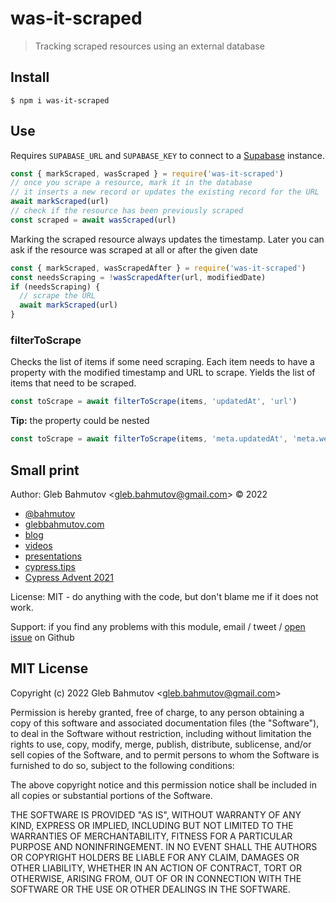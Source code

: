 # was-it-scraped

> Tracking scraped resources using an external database

## Install

```shell
$ npm i was-it-scraped
```

## Use

Requires `SUPABASE_URL` and `SUPABASE_KEY` to connect to a [Supabase](https://supabase.com/) instance.

```js
const { markScraped, wasScraped } = require('was-it-scraped')
// once you scrape a resource, mark it in the database
// it inserts a new record or updates the existing record for the URL
await markScraped(url)
// check if the resource has been previously scraped
const scraped = await wasScraped(url)
```

Marking the scraped resource always updates the timestamp. Later you can ask if the resource was scraped at all or after the given date

```js
const { markScraped, wasScrapedAfter } = require('was-it-scraped')
const needsScraping = !wasScrapedAfter(url, modifiedDate)
if (needsScraping) {
  // scrape the URL
  await markScraped(url)
}
```

### filterToScrape

Checks the list of items if some need scraping. Each item needs to have a property with the modified timestamp and URL to scrape. Yields the list of items that need to be scraped.

```js
const toScrape = await filterToScrape(items, 'updatedAt', 'url')
```

**Tip:** the property could be nested

```js
const toScrape = await filterToScrape(items, 'meta.updatedAt', 'meta.web.url')
```

## Small print

Author: Gleb Bahmutov &lt;gleb.bahmutov@gmail.com&gt; &copy; 2022

- [@bahmutov](https://twitter.com/bahmutov)
- [glebbahmutov.com](https://glebbahmutov.com)
- [blog](https://glebbahmutov.com/blog)
- [videos](https://www.youtube.com/glebbahmutov)
- [presentations](https://slides.com/bahmutov)
- [cypress.tips](https://cypress.tips)
- [Cypress Advent 2021](https://cypresstips.substack.com/)

License: MIT - do anything with the code, but don't blame me if it does not work.

Support: if you find any problems with this module, email / tweet /
[open issue](https://github.com/bahmutov/was-it-scraped/issues) on Github

## MIT License

Copyright (c) 2022 Gleb Bahmutov &lt;gleb.bahmutov@gmail.com&gt;

Permission is hereby granted, free of charge, to any person
obtaining a copy of this software and associated documentation
files (the "Software"), to deal in the Software without
restriction, including without limitation the rights to use,
copy, modify, merge, publish, distribute, sublicense, and/or sell
copies of the Software, and to permit persons to whom the
Software is furnished to do so, subject to the following
conditions:

The above copyright notice and this permission notice shall be
included in all copies or substantial portions of the Software.

THE SOFTWARE IS PROVIDED "AS IS", WITHOUT WARRANTY OF ANY KIND,
EXPRESS OR IMPLIED, INCLUDING BUT NOT LIMITED TO THE WARRANTIES
OF MERCHANTABILITY, FITNESS FOR A PARTICULAR PURPOSE AND
NONINFRINGEMENT. IN NO EVENT SHALL THE AUTHORS OR COPYRIGHT
HOLDERS BE LIABLE FOR ANY CLAIM, DAMAGES OR OTHER LIABILITY,
WHETHER IN AN ACTION OF CONTRACT, TORT OR OTHERWISE, ARISING
FROM, OUT OF OR IN CONNECTION WITH THE SOFTWARE OR THE USE OR
OTHER DEALINGS IN THE SOFTWARE.
